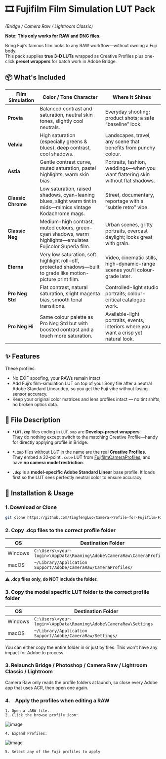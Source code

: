 # 🎞 Fujifilm Film Simulation LUT Pack  
*(Bridge / Camera Raw / Lightroom Classic)*

**Note: This only works for RAW and DNG files.**

Bring Fuji’s famous film looks to any RAW workflow—without owning a Fuji body.  
This pack supplies **true 3-D LUTs** wrapped as Creative Profiles plus
one-click **preset wrappers** for batch work in Adobe Bridge.

## 📦 What's Included

| Film Simulation       | Color / Tone Character                                                                                        | Where It Shines                                                                       |
| --------------------- | -------------------------------------------------------------------------------------------------------------- | ------------------------------------------------------------------------------------- |
| **Provia** | Balanced contrast and saturation, neutral skin tones, slightly cool neutrals.                                  | Everyday shooting; product shots; a safe “baseline” look.                             |
| **Velvia**    | High saturation (especially greens & blues), deep contrast, cool shadows.                                      | Landscapes, travel, any scene that benefits from punchy colour.                       |
| **Astia**      | Gentle contrast curve, muted saturation, pastel highlights, warm skin bias.                                    | Portraits, fashion, weddings—when you want flattering skin without flat shadows.      |
| **Classic Chrome**    | Low saturation, raised shadows, cyan-leaning blues, slight warm tint in mids—mimics vintage Kodachrome mags.   | Street, documentary, reportage with a “subtle retro” vibe.                            |
| **Classic Neg**       | Medium-high contrast, muted colours, green-cyan shadows, warm highlights—emulates Fujicolor Superia film.      | Urban scenes, gritty portraits, overcast daylight; looks great with grain.            |
| **Eterna**   | Very low saturation, soft highlight roll-off, protected shadows—built to grade like motion-picture print film. | Video, cinematic stills, high-dynamic-range scenes you’ll colour-grade later.         |
| **Pro Neg Std**       | Flat contrast, natural saturation, slight magenta bias, smooth tonal transitions.                              | Controlled-light studio portraits; colour-critical catalogue work.                    |
| **Pro Neg Hi**        | Same colour palette as Pro Neg Std but with boosted contrast and a touch more saturation.                      | Available-light portraits, events, interiors where you want a crisp yet natural look. |

## ✨ Features
These profiles:
- No EXIF spoofing, your RAWs remain intact
- Add Fuji’s film-simulation LUT on top of your Sony file after a neutral Adobe Standard Linear.dcp, so you get the Fuji vibe without losing sensor accuracy.
- Keep your original color matrices and lens profiles intact — no tint shifts, no broken optics data.

## 📁 File Description
* **`*LUT.xmp`** files ending in `LUT.xmp` are **Develop-preset wrappers**.  
  They do nothing except switch to the matching Creative Profile—handy for
  directly applying profile in Bridge.

* **`*.xmp`** files without *LUT* in the name are the real **Creative Profiles**.  
  They embed a 32-point `.cube` LUT from [FujifilmCameraProfiles](https://github.com/abpy/FujifilmCameraProfiles), and have **no camera model restriction**.

* **`.dcp`** is a **model-specific Adobe Standard Linear** base profile.
  It loads first so the LUT sees perfectly neutral color to ensure accuracy. 

## 🚀 Installation & Usage

### 1. Download or Clone
```bash
git clone https://github.com/TingfengLuo/Camera-Profile-for-Fujifilm-Film-Simulation.git
```
### 2. Copy .dcp files to the correct profile folder

| OS      | Destination Folder                                              |
| ------- | --------------------------------------------------------------- |
| Windows | `C:\Users\<your-login>\AppData\Roaming\Adobe\CameraRaw\CameraProfiles\`|
| macOS   | `~/Library/Application Support/Adobe/CameraRaw/CameraProfiles/` |

:warning: **.dcp files only, do NOT include the folder.**
### 3. Copy the model specific LUT folder to the correct profile folder

| OS      | Destination Folder                                              |
| ------- | --------------------------------------------------------------- |
| Windows | `C:\Users\<your-login>\AppData\Roaming\Adobe\CameraRaw\Settings`|
| macOS   | `~/Library/Application Support/Adobe/CameraRaw/Settings/` |

You can either copy the entire folder in or just by files. This won't have any impact for Adobe to process.
### 3. Relaunch Bridge / Photoshop / Camera Raw / Lightroom Classic / Lightroom
Camera Raw only reads the profile folders at launch, so close every Adobe app that uses ACR, then open one again.

### 4. Apply the profiles when editing a RAW
```
1. Open a .ARW file.
2. Click the browse profile icon:
```
![image](images/browse.png)
```
4. Expand Profiles:
```
![image](images/profile.png)
```
5. Select any of the Fuji profiles to apply
```
